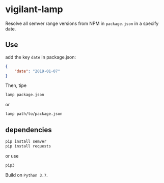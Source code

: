 # vigilant-lamp
Resolve all semver range versions from NPM in ```package.json``` in a specify date.

## Use

add the key ```date``` in package.json:

```json
{
	"date": "2019-01-07"
}
```

Then, tipe

```bash
lamp package.json
```

or

```bash
lamp path/to/package.json
```

## dependencies
```bash
pip install semver
pip install requests
```

or use

```bash
pip3
```

Build on ```Python 3.7```.